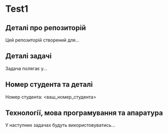 # Test1

## Деталі про репозиторій
Цей репозиторій створений для...

## Деталі задачі
Задача полягає у...

## Номер студента та деталі
Номер студента: <ваш_номер_студента>

## Технології, мова програмування та апаратура
У наступних задачах будуть використовуватись...
